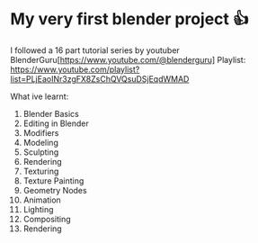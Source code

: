 # My very first blender project 👍

I followed a 16 part tutorial series by youtuber BlenderGuru[https://www.youtube.com/@blenderguru] 
Playlist: https://www.youtube.com/playlist?list=PLjEaoINr3zgFX8ZsChQVQsuDSjEqdWMAD

What ive learnt:
1. Blender Basics
2. Editing in Blender
3. Modifiers
4. Modeling
5. Sculpting
6. Rendering
7. Texturing
8. Texture Painting
9. Geometry Nodes
10. Animation
11. Lighting
12. Compositing
13. Rendering
